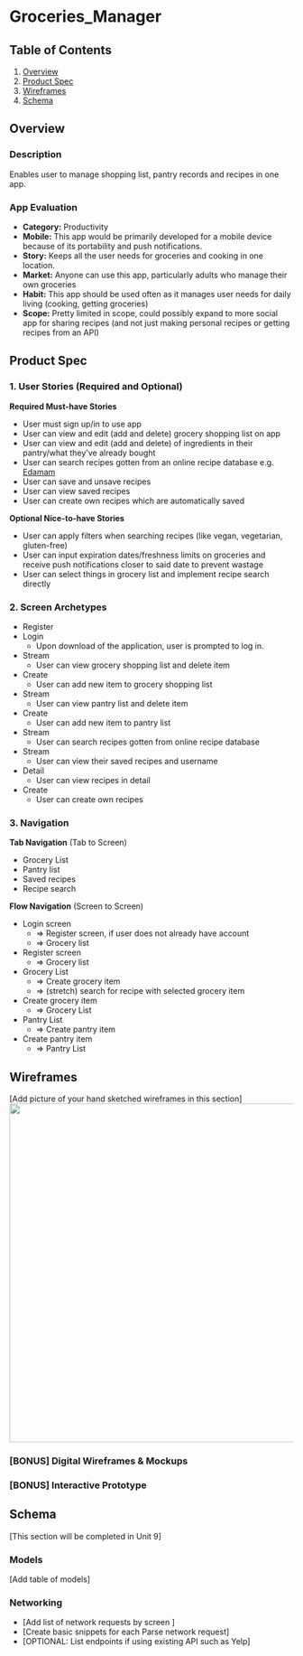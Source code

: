 # Groceries_Manager

## Table of Contents
1. [Overview](#Overview)
1. [Product Spec](#Product-Spec)
1. [Wireframes](#Wireframes)
2. [Schema](#Schema)

## Overview
### Description
Enables user to manage shopping list, pantry records and recipes in one app.

### App Evaluation
- **Category:** Productivity
- **Mobile:** This app would be primarily developed for a mobile device because of its portability and push notifications.
- **Story:** Keeps all the user needs for groceries and cooking in one location.
- **Market:** Anyone can use this app, particularly adults who manage their own groceries
- **Habit:** This app should be used often as it manages user needs for daily living (cooking, getting groceries)
- **Scope:** Pretty limited in scope, could possibly expand to more social app for sharing recipes (and not just making personal recipes or getting recipes from an API)

## Product Spec

### 1. User Stories (Required and Optional)

**Required Must-have Stories**

* User must sign up/in to use app
* User can view and edit (add and delete) grocery shopping list on app
* User can view and edit (add and delete) of ingredients in their pantry/what they've already bought
* User can search recipes gotten from an online recipe database e.g. [Edamam](https://developer.edamam.com/edamam-recipe-api)
* User can save and unsave recipes
* User can view saved recipes
* User can create own recipes which are automatically saved

**Optional Nice-to-have Stories**

* User can apply filters when searching recipes (like vegan, vegetarian, gluten-free)
* User can input expiration dates/freshness limits on groceries and receive push notifications closer to said date to prevent wastage
* User can select things in grocery list and implement recipe search directly


### 2. Screen Archetypes

* Register
* Login
   * Upon download of the application, user is prompted to log in.
* Stream
   * User can view grocery shopping list and delete item
* Create
   * User can add new item to grocery shopping list
* Stream
   * User can view pantry list and delete item
* Create
   * User can add new item to pantry list
* Stream
  * User can search recipes gotten from online recipe database
* Stream
    * User can view their saved recipes and username
* Detail
    * User can view recipes in detail
* Create
    * User can create own recipes


### 3. Navigation

**Tab Navigation** (Tab to Screen)

* Grocery List
* Pantry list
* Saved recipes
* Recipe search

**Flow Navigation** (Screen to Screen)

* Login screen
   * => Register screen, if user does not already have account
   * => Grocery list
 * Register screen
   * => Grocery list
* Grocery List
   * => Create grocery item
   * => (stretch) search for recipe with selected grocery item
* Create grocery item
  * => Grocery List 
* Pantry List
  * => Create pantry item
* Create pantry item
  * => Pantry List


## Wireframes
[Add picture of your hand sketched wireframes in this section]
<img src="YOUR_WIREFRAME_IMAGE_URL" width=600>

### [BONUS] Digital Wireframes & Mockups

### [BONUS] Interactive Prototype

## Schema 
[This section will be completed in Unit 9]
### Models
[Add table of models]
### Networking
- [Add list of network requests by screen ]
- [Create basic snippets for each Parse network request]
- [OPTIONAL: List endpoints if using existing API such as Yelp]
